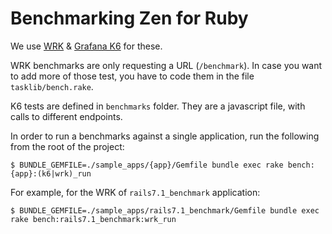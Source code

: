 # Benchmarking Zen for Ruby

We use [WRK](https://github.com/wg/wrk) & [Grafana K6](https://k6.io) for these.

WRK benchmarks are only requesting a URL (`/benchmark`). In case you want to add more 
of those test, you have to code them in the file `tasklib/bench.rake`.

K6 tests are defined in `benchmarks` folder. They are a javascript file, with calls 
to different endpoints.

In order to run a benchmarks against a single application, run the following
from the root of the project:

```
$ BUNDLE_GEMFILE=./sample_apps/{app}/Gemfile bundle exec rake bench:{app}:(k6|wrk)_run
```

For example, for the WRK of `rails7.1_benchmark` application:

```
$ BUNDLE_GEMFILE=./sample_apps/rails7.1_benchmark/Gemfile bundle exec rake bench:rails7.1_benchmark:wrk_run
```
